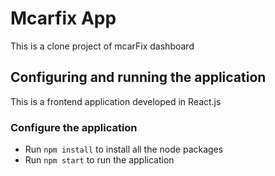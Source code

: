 # Mcarfix App
This is a clone project of mcarFix dashboard 
## Configuring and running the application 
This is a frontend application developed in React.js 
### Configure the application 
- Run `npm install` to install all the node packages
- Run `npm start` to run the application 
